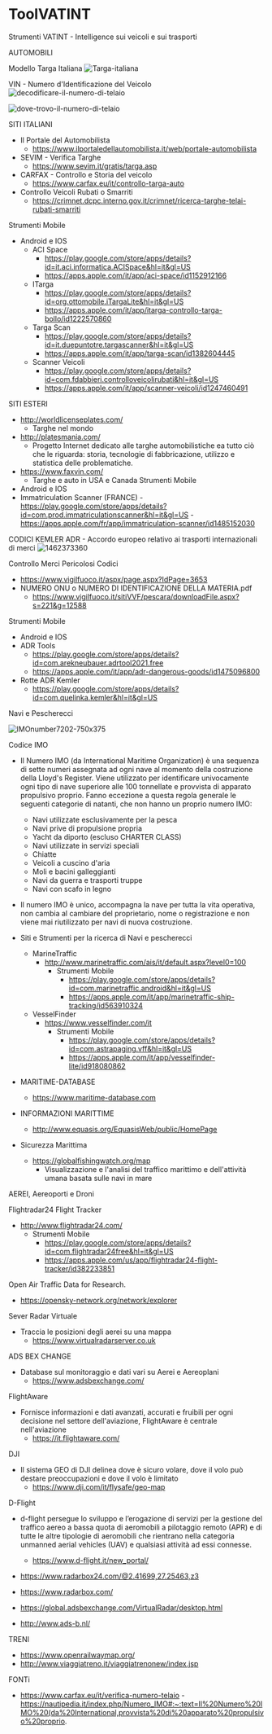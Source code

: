 # ToolVATINT
Strumenti VATINT - Intelligence sui veicoli e sui trasporti

AUTOMOBILI

Modello Targa Italiana
![Targa-italiana](https://user-images.githubusercontent.com/98583912/187068096-46a93638-0a6f-4b27-b135-be96397c3885.jpg)

VIN - Numero d'Identificazione del Veicolo
![decodificare-il-numero-di-telaio](https://user-images.githubusercontent.com/98583912/187068167-8d12d0e4-2845-43ae-8a6c-8e7c079ab15a.jpg)

![dove-trovo-il-numero-di-telaio](https://user-images.githubusercontent.com/98583912/187068206-35c97b88-37f1-4906-872d-6be4ef8c230c.jpg)

SITI ITALIANI
- Il Portale del Automobilista
  - https://www.ilportaledellautomobilista.it/web/portale-automobilista
- SEVIM - Verifica Targhe
  - https://www.sevim.it/gratis/targa.asp
- CARFAX  - Controllo e Storia del veicolo
  - https://www.carfax.eu/it/controllo-targa-auto
- Controllo Veicoli Rubati o Smarriti
  - https://crimnet.dcpc.interno.gov.it/crimnet/ricerca-targhe-telai-rubati-smarriti 

Strumenti Mobile 
- Android e IOS
  - ACI Space
    - https://play.google.com/store/apps/details?id=it.aci.informatica.ACISpace&hl=it&gl=US 
    - https://apps.apple.com/it/app/aci-space/id1152912166
  - ITarga 
    - https://play.google.com/store/apps/details?id=org.ottomobile.iTargaLite&hl=it&gl=US
    - https://apps.apple.com/it/app/itarga-controllo-targa-bollo/id1222570860
  - Targa Scan
    - https://play.google.com/store/apps/details?id=it.duepuntotre.targascanner&hl=it&gl=US 
    - https://apps.apple.com/it/app/targa-scan/id1382604445
  - Scanner Veicoli
    - https://play.google.com/store/apps/details?id=com.fdabbieri.controlloveicolirubati&hl=it&gl=US
    - https://apps.apple.com/it/app/scanner-veicoli/id1247460491 
 
SITI ESTERI
 - http://worldlicenseplates.com/
   -  Targhe nel mondo 
 - http://platesmania.com/
   - Progetto Internet dedicato alle targhe automobilistiche ea tutto ciò che le riguarda: storia, tecnologie di fabbricazione, utilizzo e statistica delle problematiche. 
 - https://www.faxvin.com/
   - Targhe e auto in USA e Canada
Strumenti Mobile
  - Android e IOS
   - Immatriculation Scanner (FRANCE) 
    - https://play.google.com/store/apps/details?id=com.prod.immatriculationscanner&hl=it&gl=US
    - https://apps.apple.com/fr/app/immatriculation-scanner/id1485152030
 
CODICI KEMLER ADR - Accordo europeo relativo ai trasporti internazionali di merci
![1462373360](https://user-images.githubusercontent.com/98583912/187068699-76f9f01b-1251-4eca-9de7-65717c999691.jpg)

Controllo Merci Pericolosi Codici
   - https://www.vigilfuoco.it/aspx/page.aspx?IdPage=3653
 - NUMERO ONU o NUMERO DI IDENTIFICAZIONE DELLA MATERIA.pdf 
   - https://www.vigilfuoco.it/sitiVVF/pescara/downloadFile.aspx?s=221&g=12588

Strumenti Mobile
 - Android e IOS
  - ADR Tools
    - https://play.google.com/store/apps/details?id=com.arekneubauer.adrtool2021.free
    - https://apps.apple.com/it/app/adr-dangerous-goods/id1475096800
  - Rotte ADR Kemler
    - https://play.google.com/store/apps/details?id=com.quelinka.kemler&hl=it&gl=US

Navi e Pescherecci 

![IMOnumber7202-750x375](https://user-images.githubusercontent.com/98583912/187069438-e12cea6e-ef33-4654-87f6-f7a9774709ba.jpg)

Codice IMO 
  - Il Numero IMO (da International Maritime Organization) è una sequenza di sette numeri assegnata ad ogni nave al momento della costruzione della Lloyd's Register. Viene utilizzato per identificare univocamente ogni tipo di nave superiore alle 100 tonnellate e provvista di apparato propulsivo proprio. Fanno eccezione a questa regola generale le seguenti categorie di natanti, che non hanno un proprio numero IMO:
    - Navi utilizzate esclusivamente per la pesca
    - Navi prive di propulsione propria
    - Yacht da diporto (escluso CHARTER CLASS)
    - Navi utilizzate in servizi speciali
    - Chiatte
    - Veicoli a cuscino d'aria
    - Moli e bacini galleggianti
    - Navi da guerra e trasporti truppe
    - Navi con scafo in legno
 - Il numero IMO è unico, accompagna la nave per tutta la vita operativa, non cambia al cambiare del proprietario, nome o registrazione e non viene mai riutilizzato per navi di nuova costruzione.

- Siti e Strumenti per la ricerca di Navi e pescherecci
  - MarineTraffic
    - http://www.marinetraffic.com/ais/it/default.aspx?level0=100
      - Strumenti Mobile 
        - https://play.google.com/store/apps/details?id=com.marinetraffic.android&hl=it&gl=US
        - https://apps.apple.com/it/app/marinetraffic-ship-tracking/id563910324
  - VesselFinder
    - https://www.vesselfinder.com/it
      - Strumenti Mobile
        - https://play.google.com/store/apps/details?id=com.astrapaging.vff&hl=it&gl=US
        - https://apps.apple.com/it/app/vesselfinder-lite/id918080862

- MARITIME-DATABASE
  - https://www.maritime-database.com
- INFORMAZIONI MARITTIME
  - http://www.equasis.org/EquasisWeb/public/HomePage
- Sicurezza Marittima
  - https://globalfishingwatch.org/map
    - Visualizzazione e l'analisi del traffico marittimo e dell'attività umana basata sulle navi in ​​mare  

AEREI, Aereoporti e Droni

Flightradar24 Flight Tracker
- http://www.flightradar24.com/
  - Strumenti Mobile
     - https://play.google.com/store/apps/details?id=com.flightradar24free&hl=it&gl=US
     - https://apps.apple.com/us/app/flightradar24-flight-tracker/id382233851

Open Air Traffic Data for Research.
- https://opensky-network.org/network/explorer

Sever Radar Virtuale
 - Traccia le posizioni degli aerei su una mappa
     - https://www.virtualradarserver.co.uk
  
ADS BEX CHANGE 
  - Database sul monitoraggio e dati vari su Aerei e Aereoplani
    - https://www.adsbexchange.com/

FlightAware
 - Fornisce informazioni e dati avanzati, accurati e fruibili per ogni decisione nel settore dell'aviazione, FlightAware è centrale nell'aviazione
   - https://it.flightaware.com/

DJI
  - Il sistema GEO di DJI delinea dove è sicuro volare, dove il volo può destare preoccupazioni e dove il volo è limitato
    - https://www.dji.com/it/flysafe/geo-map

D-Flight
 - d-flight persegue lo sviluppo e l’erogazione di servizi per la gestione del traffico aereo a bassa quota di aeromobili a pilotaggio remoto (APR) e di tutte le altre tipologie di aeromobili che rientrano nella categoria unmanned aerial vehicles (UAV) e qualsiasi attività ad essi connesse.
   - https://www.d-flight.it/new_portal/


- https://www.radarbox24.com/@2.41699,27.25463,z3
- https://www.radarbox.com/
- https://global.adsbexchange.com/VirtualRadar/desktop.html
- http://www.ads-b.nl/

TRENI
- https://www.openrailwaymap.org/
- http://www.viaggiatreno.it/viaggiatrenonew/index.jsp




FONTi
- https://www.carfax.eu/it/verifica-numero-telaio
-https://nautipedia.it/index.php/Numero_IMO#:~:text=Il%20Numero%20IMO%20(da%20International,provvista%20di%20apparato%20propulsivo%20proprio.
